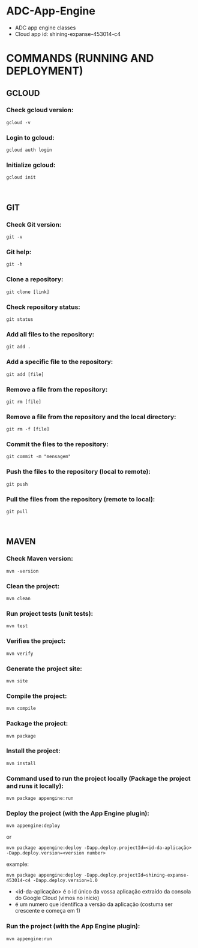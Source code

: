 # ADC-App-Engine
 - ADC app engine classes
 - Cloud app id: shining-expanse-453014-c4

# COMMANDS (RUNNING AND DEPLOYMENT)
## GCLOUD
### Check gcloud version:
    gcloud -v
### Login to gcloud:
    gcloud auth login
### Initialize gcloud:
    gcloud init
&nbsp;
## GIT
### Check Git version:
    git -v 
### Git help:
    git -h 
### Clone a repository:
    git clone [link] 
### Check repository status:
    git status 
### Add all files to the repository:
    git add . 
### Add a specific file to the repository:
    git add [file]
### Remove a file from the repository:
    git rm [file]
### Remove a file from the repository and the local directory:
    git rm -f [file]
### Commit the files to the repository:
    git commit -m "mensagem" 
### Push the files to the repository (local to remote):
    git push 
### Pull the files from the repository (remote to local):
    git pull 
&nbsp;
## MAVEN
### Check Maven version:
    mvn -version 
### Clean the project:
    mvn clean 
### Run project tests (unit tests):
    mvn test 
### Verifies the project:
    mvn verify 
### Generate the project site:
    mvn site 
### Compile the project:
    mvn compile
### Package the project:
    mvn package 
### Install the project:
    mvn install 
### Command used to run the project locally (Package the project and runs it locally):
    mvn package appengine:run 
### Deploy the project (with the App Engine plugin):
    mvn appengine:deploy 
or

    mvn package appengine:deploy -Dapp.deploy.projectId=<id-da-aplicação> -Dapp.deploy.version=<version number>
example:

    mvn package appengine:deploy -Dapp.deploy.projectId=shining-expanse-453014-c4 -Dapp.deploy.version=1.0
    
- <id-da-aplicação> é o id único da vossa aplicação extraído da consola do Google Cloud (vimos no inicio)
- <version number> é um numero que identifica a versão da aplicação (costuma ser crescente e começa em 1)

### Run the project (with the App Engine plugin):
    mvn appengine:run
